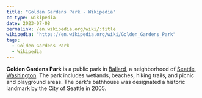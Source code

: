 ```yaml
---
title: "Golden Gardens Park - Wikipedia"
cc-type: wikipedia
date: 2023-07-08
permalink: /en.wikipedia.org/wiki/:title
wikipedia: "https://en.wikipedia.org/wiki/Golden_Gardens_Park"
tags:
  - Golden Gardens Park
  - Wikipedia
---
```

**Golden Gardens Park** is a public park in [Ballard](/en.wikipedia.org/wiki/Ballard,_Seattle), a neighborhood of [Seattle](/en.wikipedia.org/wiki/Seattle), [Washington](/en.wikipedia.org/wiki/Washington_(state)). The park includes wetlands, beaches, hiking trails, and picnic and playground areas. The park's bathhouse was designated a historic landmark by the City of Seattle in 2005.